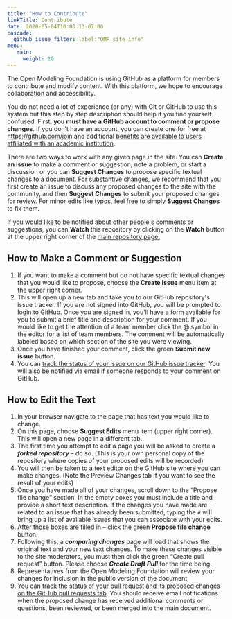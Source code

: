 ```yaml
---
title: "How to Contribute"
linkTitle: Contribute
date: 2020-05-04T10:03:13-07:00
cascade:
  github_issue_filter: label:"OMF site info"
menu:		
   main:		
     weight: 20 
---
```


The Open Modeling Foundation is using GitHub as a platform for members to contribute and modify content. With this platform, we hope to encourage collaboration and accessibility.

You do not need a lot of experience (or any) with Git or GitHub to use this system but this step by step description should help if you find yourself confused. First, **you must have a GitHub account to comment or propose changes**. If you don’t have an account, you can create one for free at https://github.com/join and additional [benefits are available to users affiliated with an academic institution](https://education.github.com/benefits).

There are two ways to work with any given page in the site. You can **Create an issue** to make a comment or suggestion, note a problem, or start a discussion or you can **Suggest Changes** to propose specific textual changes to a document. For substantive changes, we recommend that you first create an issue to discuss any proposed changes to the site with the community, and then **Suggest Changes** to submit your proposed changes for review. For minor edits like typos, feel free to simply **Suggest Changes** to fix them.

If you would like to be notified about other people's comments or suggestions, you can **Watch** this repository by clicking on the **Watch** button at the upper right corner of the [main repository page.](https://github.com/openmodelingfoundation/openmodelingfoundation.github.io)


## How to Make a Comment or Suggestion
1. If you want to make a comment but do not have specific textual changes that you would like to propose, choose the **Create Issue** menu item at the upper right corner.
2. This will open up a new tab and take you to our GitHub repository's issue tracker. If you are not signed into GitHub, you will be prompted to login to GitHub. Once you are signed in, you'll have a form available for you to submit a brief title and description for your comment. If you would like to get the attention of a team member click the @ symbol in the editor for a list of team members. The comment will be automatically labeled based on which section of the site you were viewing.
3. Once you have finished your comment, click the green **Submit new issue** button. 
4. You can [track the status of your issue on our GitHub issue tracker](https://github.com/openmodelingfoundation/openmodelingfoundation.github.io/issues). You will also be notified via email if someone responds to your comment on GitHub.


## How to Edit the Text
1. In your browser navigate to the page that has text you would like to change.
2. On this page, choose **Suggest Edits** menu item (upper right corner). This will open a new page in a different tab.
3. The first time you attempt to edit a page you will be asked to create a ***forked repository*** – do so. (This is your own personal copy of the repository where copies of your proposed edits will be recorded)
4. You will then be taken to a text editor on the GitHub site where you can make changes. (Note the Preview Changes tab if you want to see the result of your edits)
5. Once you have made all of your changes, scroll down to the “Propose file change” section. In the empty boxes you must include a title and provide a short text description. If the changes you have made are related to an issue that has already been submitted, typing the `#` will bring up a list of available issues that you can associate with your edits. 
6. After those boxes are filled in – click the green **Propose file change** button.
7. Following this, a ***comparing changes*** page will load that shows the original text and your new text changes. To make these changes visible to the site moderators, you must then click the green “Create pull request” button. Please choose ***Create Draft Pull*** for the time being.
8. Representatives from the Open Modeling Foundation will review your changes for inclusion in the public version of the document.
9. You can [track the status of your pull request and its proposed changes on the GitHub pull requests tab](https://github.com/openmodelingfoundation/openmodelingfoundation.github.io/pulls). You should receive email notifications when the proposed change has received additional comments or questions, been reviewed, or been merged into the main document.
